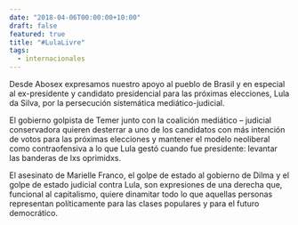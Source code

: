 ```yaml
---
date: "2018-04-06T00:00:00+10:00"
draft: false
featured: true
title: "#LulaLivre"
tags: 
  - internacionales
---
```


Desde Abosex expresamos nuestro apoyo al pueblo de Brasil y en especial al ex-presidente y candidato presidencial para las próximas elecciones, Lula da Silva, por la persecución sistemática mediático-judicial.

El gobierno golpista de Temer junto con la coalición mediático – judicial conservadora quieren desterrar a uno de los candidatos con más intención de votos para las próximas elecciones y mantener el modelo neoliberal como contraofensiva a lo que Lula gestó cuando fue presidente: levantar las banderas de lxs oprimidxs.

El asesinato de Marielle Franco, el golpe de estado al gobierno de Dilma y el golpe de estado judicial contra Lula, son expresiones de una derecha que, funcional al capitalismo, quiere dinamitar todo lo que aquellas personas representan políticamente para las clases populares y para el futuro democrático.